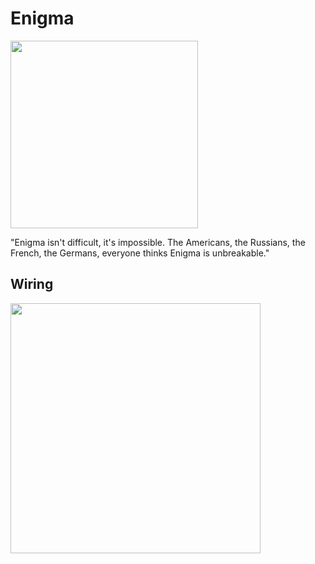 # Enigma

<img src="https://upload.wikimedia.org/wikipedia/commons/b/bd/Enigma_%28crittografia%29_-_Museo_scienza_e_tecnologia_Milano.jpg" width="300">

"Enigma isn't difficult, it's impossible. The Americans, the Russians, the French, the Germans, everyone thinks Enigma is unbreakable."

## Wiring

<img src="http://enigma.louisedade.co.uk/wiringdiagram.png" width="400">
